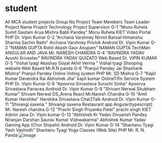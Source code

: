 # student
All MCA student projects
Group No	Project Team Members	Team Leader	Project Name	Project Technology	Project Supervisor
G-1	"Monu Ruhela
Sumit Gautam
Arya Mishra
Babli Pandey"	Monu Ruhela	KIET Video Portal	PHP	Dr. Vipin Kumar
G-2	"Archana Varshney
Nirmit Bansal
Himanshu Sharma
Sachin Rathi"	Archana Varshney	Privlok	Android	Dr. Vipin Kumar
G-3	"NAMAN GUPTA
Rohit
Akash Gaur
Anupam"	NAMAN GUPTA	TechMan	ANGULAR AND JAVA	Mr. NARESH CHANDRA
G-4	"RAVINDRA YADAV
Ayushi Srivastav"	RAVINDRA YADAV	QUIZATO	Web Based	Dr. VIPIN KUMAR
G-5	"Vishal tyagi
Akashay Goyal
Akhil Verma
"	Vishal tyagi 	Shooping website 	Web Based	Mr.R.N panda 
G-6	"Pranjul Pandey
Jai
Shashank Mishra"	Pranjul Pandey	Online Voting system	PHP	Mr. SD Mishra
G-7	"Kapil Kumar
Devendra Rai
Abhishek Jha"	kapil kumar	OnlineTifin Service System	PHP	Dr. Vipin Kumar
G-8	"Apoorva Srivastava
Suruchi Sinha"	Apoorva Srivastava 	Panacea	Android	Dr. Vipin Kumar
G-9	"Shivam Nerwal
Shubham Kumar"	Shivam Nerwal	DS_Arena	React	Mr.Naresh Chandra
G-10	"Amit Kumar
Harshika"	Harshika Srivastava	Chat2Talk	Android	Dr. Vipin Kumar
G-11	"Shivangi saxena
"	Shivangi saxena	Restaurant app	Angular(typescript)	Mr. Naresh chandra
G-12	"Prachi Singh
Priyanka Patel"	prachi singh	KIET Admin	Java	Dr. Vipin kumar
G-13	"Abhishek Kr Yadav
Divyansh Pandey
Niranjan Darshan 
Saurav Kumar Vishwakarma"	Abhishek Kumar Yadav	Gaming App (Chor Shipahi)	Android	Dr. Vipin Kumar
G-14	"Shantanu Tyagi
Yash Vashisth"	Shantanu Tyagi	Yoga Classes (Web Site)	PHP	Mr. R. N. Panda
![image](https://user-images.githubusercontent.com/88367727/133030541-3035ade1-ba0d-4302-aae9-1c248a04a538.png)
